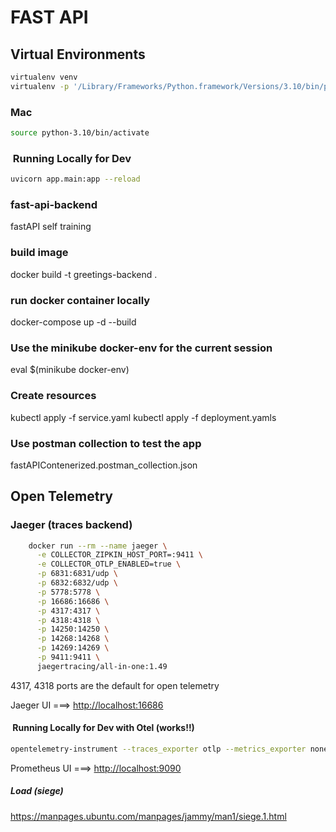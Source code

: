 # FAST API

## Virtual Environments

```sh
virtualenv venv
virtualenv -p '/Library/Frameworks/Python.framework/Versions/3.10/bin/python3.10' python-3.10
```

### Mac

```sh
source python-3.10/bin/activate
```

###  Running Locally for Dev

```sh
uvicorn app.main:app --reload
```

### fast-api-backend

fastAPI self training

### build image

docker build -t greetings-backend .

### run docker container locally

docker-compose up -d --build

### Use the minikube docker-env for the current session

eval $(minikube docker-env)

### Create resources

kubectl apply -f service.yaml
kubectl apply -f deployment.yamls

### Use postman collection to test the app

fastAPIContenerized.postman_collection.json

## Open Telemetry

### Jaeger (traces backend)

```sh
    docker run --rm --name jaeger \
      -e COLLECTOR_ZIPKIN_HOST_PORT=:9411 \
      -e COLLECTOR_OTLP_ENABLED=true \
      -p 6831:6831/udp \
      -p 6832:6832/udp \
      -p 5778:5778 \
      -p 16686:16686 \
      -p 4317:4317 \
      -p 4318:4318 \
      -p 14250:14250 \
      -p 14268:14268 \
      -p 14269:14269 \
      -p 9411:9411 \
      jaegertracing/all-in-one:1.49
```

4317, 4318 ports are the default for open telemetry

Jaeger UI ===> <http://localhost:16686>

####  Running Locally for Dev with Otel (works!!)

```sh
opentelemetry-instrument --traces_exporter otlp --metrics_exporter none --exporter_otlp_endpoint http://localhost:4317 --service_name greeting-service uvicorn app.main:app
```

Prometheus UI ===> <http://localhost:9090>

##### Load (siege)

<https://manpages.ubuntu.com/manpages/jammy/man1/siege.1.html>
